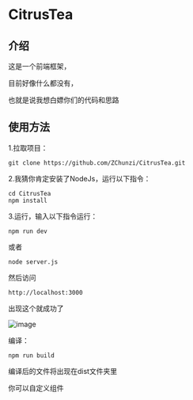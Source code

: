 # CitrusTea

## 介绍

这是一个前端框架，

目前好像什么都没有，

也就是说我想白嫖你们的代码和思路

## 使用方法

1.拉取项目：

```git clone https://github.com/ZChunzi/CitrusTea.git```

2.我猜你肯定安装了NodeJs，运行以下指令：

```
cd CitrusTea
npm install
```

3.运行，输入以下指令运行：

```npm run dev```

或者

```node server.js```

然后访问

```http://localhost:3000```

出现这个就成功了

![image](https://github.com/ZChunzi/CitrusTea/assets/63871424/f16af6d1-31f4-4c41-9723-85174af01ee2)

编译：

```npm run build```

编译后的文件将出现在dist文件夹里

你可以自定义组件

